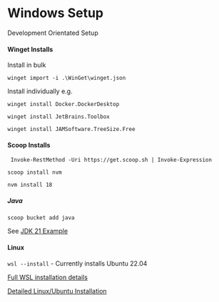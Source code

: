 # Windows Setup

Development Orientated Setup

#### Winget Installs

Install in bulk

```winget import -i .\WinGet\winget.json```

Install individually e.g.

```winget install Docker.DockerDesktop```

```winget install JetBrains.Toolbox```

```winget install JAMSoftware.TreeSize.Free```

#### Scoop Installs

``` Invoke-RestMethod -Uri https://get.scoop.sh | Invoke-Expression```

```scoop install nvm```

```nvm install 18```

##### Java

```scoop bucket add java```

See [JDK 21 Example](https://scoop.sh/#/apps?q=java+21)

#### Linux

```wsl --install``` - Currently installs Ubuntu 22.04

[Full WSL installation details](https://learn.microsoft.com/en-us/windows/wsl/install)

[Detailed Linux/Ubuntu Installation](https://github.com/MarkGravestock/linux-setup)
